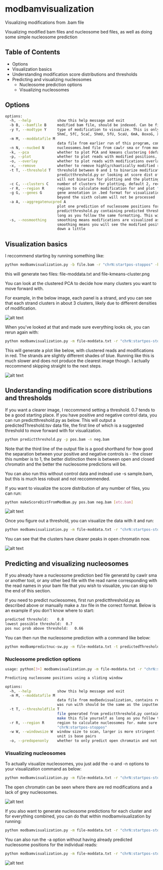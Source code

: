 # modbamvisualization
Visualizing modifications from .bam file



Visualizing modified bam files and nucleosome bed files, as well as doing some simple nucleosome prediction

## Table of Contents

- Options
- Visualization basics
- Understanding modification score distributions and thresholds
- Predicting and visualizing nucleosomes
  - Nucleosome prediction options
  - Visualizing nucleosomes

## Options
```bash
options:
  -h, --help            show this help message and exit
  -b B, --bamfile B     modified bam file, should be indexed. Can be filtered to locus or not. Optimal if name does not include dashes.
  -y Y, --modtype Y     type of modification to visualize. This is only required if you are processing a .bam file. Allowable codes are: 5mC,
                        5hmC, 5fC, 5caC, 5hmU, 5fU, 5caU, 6mA, 8oxoG, Xao
  -m M, --moddatafile M
                        data file from earlier run of this program, contains readnames and modification code for each position
  -n N, --nucbed N      nucleosomes.bed file from cawlr sma or from modbampredictnuc-sw.py
  -k, --pca             whether to plot PCA and kmeans clustering (default clusters: 2, specify otherwise with -c)
  -p, --plot            whether to plot reads with modified positions, will cluster, outputs pdf
  -o, --overlay         whether to plot reads with modifications overlayed with nucleosome positions, required -n
  -x, --remove          whether to remove highly/chaotically modified reads. This will only work if you specify a threshold.
  -t T, --threshold T   threshold between 0 and 1 to binarize modifications, mod score above this are called as true. Reccommend running
                        predictthreshold.py or looking at score dist of positive and negative controls to determine this. If this is not set,
                        will not binarize for plotting and the plotting will run much slower.
  -c C, --clusters C    number of clusters for plotting, default 2, reccommend looking at PCA to help determine
  -r R, --region R      region to calculate modification for and plot "chrN:startpos-stoppos"
  -g G, --genes G       gene annotation in .bed format for visualization; optional. Bed file format should be one line per gene; fields
                        beyond the sixth column will not be processed
  -a A, --aggregatenucpred A
                        plot one prediction of nucleosome positions for each cluster. Must provide threshold file generated from
                        predictthreshold.py containing predicted threshold, low threshold, and pos prob. You can make this file yourself as
                        long as you follow the same formatting. This will also plot a combined nucleosome prediction for all clusters except the most modified ones, which will only work if c > 1.
  -s, --nosmoothing     smoothing means modifications are visualized as wider blocks where possible. This makes them easier to see. No
                        smoothing means you will see the modified positions exactly as represented in the bam file. This may slow plotting
                        down a little
```

## Visualization basics

I reccommend starting by running something like:

```bash
python modbamvisualization.py -b file.bam -r "chrN:startpos-stoppos" -k
```

this will generate two files: file-moddata.txt and file-kmeans-cluster.png

You can look at the clustered PCA to decide how many clusters you want to move forward with.

For example, in the below image, each panel is a strand, and you can see that each strand clusters in about 3 clusters, likely due to different densities of modification.

![alt text](https://github.com/cafelton/modbamvisualization/blob/main/r9_nuc_mod_region_pho5-chrII-430000-435000-kmeans-cluster-subcluster.png?raw=true)

When you've looked at that and made sure everything looks ok, you can rerun again with:

```bash
python modbamvisualization.py -m file-moddata.txt -r "chrN:startpos-stoppos" -p -c 4
```

This will generate a plot like below, with clustered reads and modifications in red. The strands are slightly different shades of blue. Running like this is much slower and does not produce the clearest image though. I actually reccommend skipping straight to the next steps.

![alt text](https://github.com/cafelton/modbamvisualization/blob/main/no-threshold-reads.png?raw=true)

## Understanding modification score distributions and thresholds

If you want a clearer image, I reccommend setting a threshold. 0.7 tends to be a good starting place. If you have positive and negative control data, you can run predictthreshold.py as below. This will output a predictedThreshold.tsv data file, the first line of which is a suggested threshold to move forward with for visualization.

```bash
python predictthreshold.py -p pos.bam -n neg.bam
```

Note that the third line of the output file is a good shorthand for how good the separation between your positive and negative controls is - the closer this number is to 1, the better distinction there is between open and closed chromatin and the better the nucleosome predictions will be.

You can also run this without control data and instead use -s sample.bam, but this is much less robust and not reccommended.

If you want to visualize the score distribution of any number of files, you can run:

```bash
python makeScoreDistFromModBam.py pos.bam neg.bam [etc.bam]
```

![alt text](https://github.com/cafelton/modbamvisualization/blob/main/ScoreDist.png?raw=true)

Once you figure out a threshold, you can visualize the data with it and run:

```bash
python modbamvisualization.py -m file-moddata.txt -r "chrN:startpos-stoppos" -p -c 4 -t 0.7
```

You can see that the clusters have clearer peaks in open chromatin now.

![alt text](https://github.com/cafelton/modbamvisualization/blob/main/threshold-reads.png?raw=true)

## Predicting and visualizing nucleosomes

If you already have a nucleosome prediction bed file generatd by cawlr sma or another tool, or any other bed file with the read name corresponding with the read names in your bam file that you wish to visualize, you can skip to the end of this section.

If you need to predict nucleosomes, first run predictthreshold.py as described above or manually make a .tsv file in the correct format. Below is an example if you don't know where to start:

```bash
predicted threshold:	0.8
lowest possible threshold:	0.7
pos nuc prob above threshold:	0.66
```

You can then run the nucleosome prediction with a command like below:

```bash
python modbampredictnuc-sw.py -m file-moddata.txt -t predictedThreshold.tsv -r chr:startpos-stoppos
```

### Nucleosome prediction options

```bash
usage: python[3+] modbamvisualization.py -m file-moddata.txt -r "chrN:startpos-stoppos" -t predictedThreshold.tsv [options]

Predicting nucleosome positions using a sliding window

options:
  -h, --help            show this help message and exit
  -m M, --moddatafile M
                        data file from modbedvisualization, contains readnames and modification code for each position. The region this
                        was run with should be the same as the inputted region.
  -t T, --thresholdfile T
                        file generated from predictthreshold.py containing predicted threshold, low threshold, and pos prob. You can
                        make this file yourself as long as you follow the same formatting.
  -r R, --region R      region to calculate nucleosomes for. make sure this matches the region modbedvisualization was run with.
                        "chrN:startpos-stoppos"
  -w W, --windowsize W  window size to scan, larger is more stringent for searching for larger regions of open chromatin. Default: 30,
                        unit is base pairs
  -o, --predopenonly    whether to only predict open chromatin and not nucleosomes, default: False
```

### Visualizing nucleosomes

To actually visualize nucleosomes, you just add the -o and -n options to your visualization command as below:

```bash
python modbamvisualization.py -m file-moddata.txt -r "chrN:startpos-stoppos" -c 3 -t 0.7 -o -n file_nucleosomes.bed
```

The open chromatin can be seen where there are red modifications and a lack of grey nucleosomes.

![alt text](https://github.com/cafelton/modbamvisualization/blob/main/nuc-threshold.png?raw=true)

If you also want to generate nucleosome predictions for each cluster and for everything combined, you can do that within modbamvisualization by running:

```bash
python modbamvisualization.py -m file-moddata.txt -r "chrN:startpos-stoppos" -c 2 -t 0.7 -o -n file_nucleosomes.bed -a predictedThreshold.tsv
```

You can also run the -a option without having already predicted nucleosome positions for the individual reads:

```bash
python modbamvisualization.py -m file-moddata.txt -r "chrN:startpos-stoppos" -c 2 -t 0.7 -o -a predictedThreshold.tsv -g genes.bed
```
![alt text](https://github.com/cafelton/modbamvisualization/blob/main/plotwithclusternucpred.png?raw=true)
